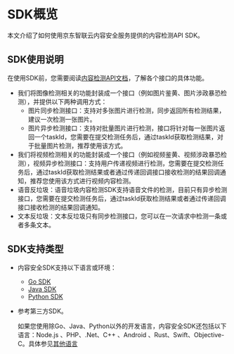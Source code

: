 # 		SDK概览

本文介绍了如何使用京东智联云内容安全服务提供的内容检测API SDK。 

## SDK使用说明

在使用SDK前，您需要阅读[内容检测API文档](https://docs.jdcloud.com/cn/content-moderation/api-overview)，了解各个接口的具体功能。

- 我们将图像检测相关的功能封装成一个接口（例如图片鉴黄、图片涉政暴恐检测），并提供以下两种调用方式：
  - 图片同步检测接口：支持对多张图片进行检测，同步返回所有检测结果，建议一次检测一张图片。
  - 图片异步检测接口：支持对批量图片进行检测，接口将针对每一张图片返回一个taskId，您需要在提交检测任务后，通过taskId获取检测结果，对于批量图片检测，推荐使用该方式。
- 我们将视频检测相关的功能封装成一个接口（例如视频鉴黄、视频涉政暴恐检测），视频异步检测接口：支持用户传递视频进行检测，您需要在提交检测任务后，通过taskId获取检测结果或者通过传递回调接口接收检测的结果回调通知，推荐您使用该方式进行视频内容检测。
- 语音反垃圾：语音垃圾内容检测SDK支持语音文件的检测，目前只有异步检测接口，您需要在提交检测任务后，通过taskId获取检测结果或者通过传递回调接口接收检测的结果回调通知。
- 文本反垃圾：文本反垃圾只有同步检测接口，您可以在一次请求中检测一条或者多条文本。

## SDK支持类型

- 内容安全SDK支持以下语言或环境：

  - [Go SDK](https://docs.jdcloud.com/cn/sdk/go)
  - [Java SDK](https://docs.jdcloud.com/cn/sdk/java)
  - [Python SDK](https://docs.jdcloud.com/cn/sdk/python)
- 参考第三方SDK。

  如果您使用除Go、Java、Python以外的开发语言，内容安全SDK还包括以下语言：Node.js 、PHP、.Net、C++ 、Android 、Rust、Swift、Objective-C。具体参见[其他语言](https://docs.jdcloud.com/cn/?act=3)


